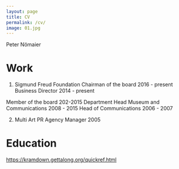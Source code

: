 ```yaml
---
layout: page
title: CV
permalink: /cv/
image: 01.jpg
---
```


Peter Nömaier

# Work
1. Sigmund Freud Foundation
Chairman of the board 2016 - present
Business Director 2014 - present

Member of the board 202-2015
Department Head Museum and Communications 2008 - 2015
Head of Communications 2006 - 2007

2. Multi Art PR Agency
Manager 2005


# Education

https://kramdown.gettalong.org/quickref.html
